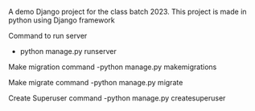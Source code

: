 A demo Django project for the class batch 2023.
This project is made in python using Django framework

Command to run server
 - python manage.py  runserver

Make migration command
 -python manage.py makemigrations

Make migrate command
 -python manage.py migrate

Create Superuser command
 -python manage.py createsuperuser
 